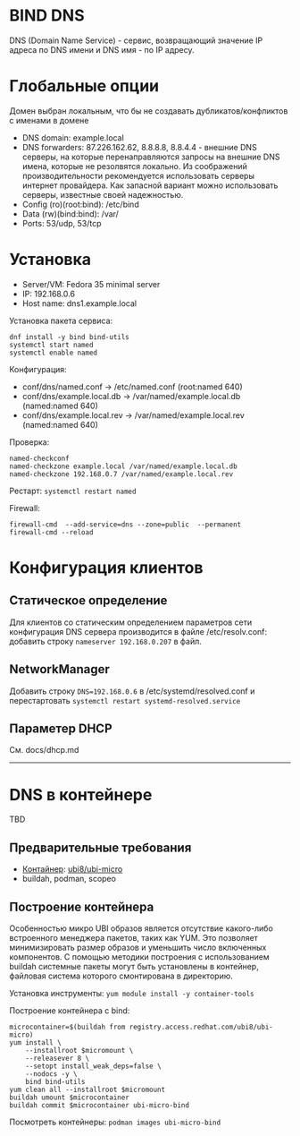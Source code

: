 # BIND DNS
 DNS (Domain Name Service) - сервис, возвращающий значение IP адреса по DNS имени и DNS имя - по IP адресу.
  
# Глобальные опции
Домен выбран локальным, что бы не создавать дубликатов/конфликтов с именами в домене 
* DNS domain: example.local
* DNS forwarders: 87.226.162.62, 8.8.8.8, 8.8.4.4 - внешние DNS серверы, на которые перенаправляются запросы на внешние DNS имена, которые не резолвятся локально. Из соображений производительности рекомендуется использовать серверы интернет провайдера. Как запасной вариант можно использовать серверы, известные своей надежностью.
* Config (ro)(root:bind): /etc/bind
* Data (rw)(bind:bind): /var/ 
* Ports: 53/udp, 53/tcp

# Установка
* Server/VM: Fedora 35 minimal server
* IP: 192.168.0.6
* Host name: dns1.example.local

Установка пакета сервиса:
```
dnf install -y bind bind-utils
systemctl start named
systemctl enable named
```

Конфигурация:
* conf/dns/named.conf			-> /etc/named.conf (root:named 640)
* conf/dns/example.local.db		-> /var/named/example.local.db (named:named 640)
* conf/dns/example.local.rev	-> /var/named/example.local.rev (named:named 640)

Проверка:
```
named-checkconf
named-checkzone example.local /var/named/example.local.db
named-checkzone 192.168.0.7 /var/named/example.local.rev
```

Рестарт: `systemctl restart named`

Firewall:
```
firewall-cmd  --add-service=dns --zone=public  --permanent
firewall-cmd --reload
```

# Конфигурация клиентов

## Статическое определение
Для клиентов со статическим определением параметров сети конфигурация DNS сервера производится в файле /etc/resolv.conf: добавить строку `nameserver 192.168.0.207` в файл.

## NetworkManager
Добавить строку `DNS=192.168.0.6` в /etc/systemd/resolved.conf и перестартовать `systemctl restart systemd-resolved.service`

## Параметер DHCP
См. docs/dhcp.md

----------------

# DNS в контейнере
TBD
## Предварительные требования
* [Контайнер](https://access.redhat.com/documentation/en-us/red_hat_enterprise_linux/8/html-single/building_running_and_managing_containers/index#con_understanding-the-ubi-micro-images_assembly_types-of-container-images): [ubi8/ubi-micro](https://catalog.redhat.com/software/containers/ubi8/ubi-micro/5ff3f50a831939b08d1b832a)
* buildah, podman, scopeo
 
## Построение контейнера
Особенностью микро UBI образов является отсутствие какого-либо встроенного менеджера пакетов, таких как YUM. Это позволяет минимизировать размер образов и уменьшить число включенных компонентов.
С помощью методики построения с использованием buildah системные пакеты могут быть установлены в контейнер, файловая система которого смонтирована в директорию.

Установка инструменты: `yum module install -y container-tools`

Построение контейнера с bind:
```
microcontainer=$(buildah from registry.access.redhat.com/ubi8/ubi-micro)
yum install \
    --installroot $micromount \
    --releasever 8 \
    --setopt install_weak_deps=false \
    --nodocs -y \
    bind bind-utils
yum clean all --installroot $micromount
buildah umount $microcontainer
buildah commit $microcontainer ubi-micro-bind
```

Посмотреть контейнеры: `podman images ubi-micro-bind`